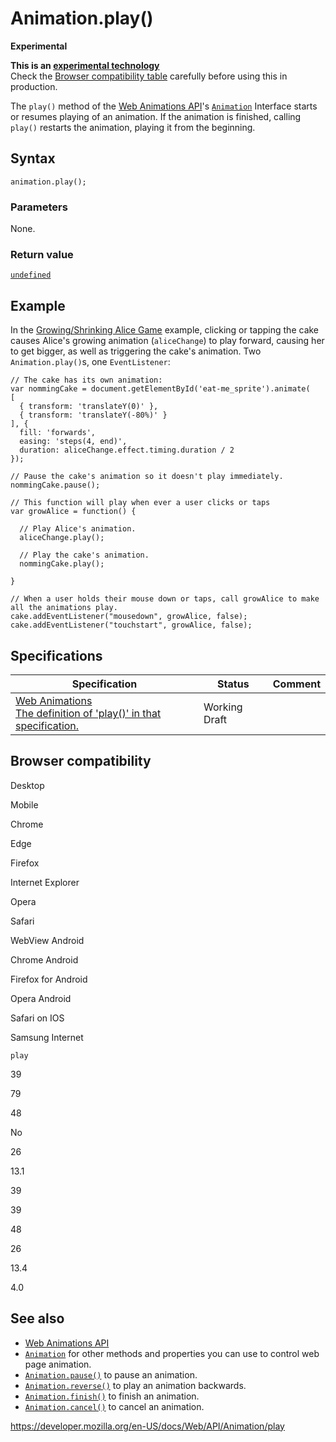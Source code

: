 # Animation.play()

**Experimental**

**This is an [experimental technology](https://developer.mozilla.org/en-US/docs/MDN/Guidelines/Conventions_definitions#experimental)**  
Check the [Browser compatibility table](#browser_compatibility) carefully before using this in production.

The `play()` method of the [Web Animations API](../web_animations_api)'s [`Animation`](../animation) Interface starts or resumes playing of an animation. If the animation is finished, calling `play()` restarts the animation, playing it from the beginning.

## Syntax

    animation.play();

### Parameters

None.

### Return value

[`undefined`](https://developer.mozilla.org/en-US/docs/Web/JavaScript/Reference/Global_Objects/undefined)

## Example

In the [Growing/Shrinking Alice Game](https://codepen.io/rachelnabors/pen/PNYGZQ?editors=0010) example, clicking or tapping the cake causes Alice's growing animation (`aliceChange`) to play forward, causing her to get bigger, as well as triggering the cake's animation. Two `Animation.play()`s, one `EventListener`:

    // The cake has its own animation:
    var nommingCake = document.getElementById('eat-me_sprite').animate(
    [
      { transform: 'translateY(0)' },
      { transform: 'translateY(-80%)' }
    ], {
      fill: 'forwards',
      easing: 'steps(4, end)',
      duration: aliceChange.effect.timing.duration / 2
    });

    // Pause the cake's animation so it doesn't play immediately.
    nommingCake.pause();

    // This function will play when ever a user clicks or taps
    var growAlice = function() {

      // Play Alice's animation.
      aliceChange.play();

      // Play the cake's animation.
      nommingCake.play();

    }

    // When a user holds their mouse down or taps, call growAlice to make all the animations play.
    cake.addEventListener("mousedown", growAlice, false);
    cake.addEventListener("touchstart", growAlice, false);

## Specifications

<table><thead><tr class="header"><th>Specification</th><th>Status</th><th>Comment</th></tr></thead><tbody><tr class="odd"><td><a href="https://drafts.csswg.org/web-animations-1/#dom-animation-play">Web Animations<br />
<span class="small">The definition of 'play()' in that specification.</span></a></td><td><span class="spec-wd">Working Draft</span></td><td></td></tr></tbody></table>

## Browser compatibility

Desktop

Mobile

Chrome

Edge

Firefox

Internet Explorer

Opera

Safari

WebView Android

Chrome Android

Firefox for Android

Opera Android

Safari on IOS

Samsung Internet

`play`

39

79

48

No

26

13.1

39

39

48

26

13.4

4.0

## See also

- [Web Animations API](../web_animations_api)
- [`Animation`](../animation) for other methods and properties you can use to control web page animation.
- [`Animation.pause()`](pause) to pause an animation.
- [`Animation.reverse()`](reverse) to play an animation backwards.
- [`Animation.finish()`](finish) to finish an animation.
- [`Animation.cancel()`](cancel) to cancel an animation.

<a href="https://developer.mozilla.org/en-US/docs/Web/API/Animation/play" class="_attribution-link">https://developer.mozilla.org/en-US/docs/Web/API/Animation/play</a>
